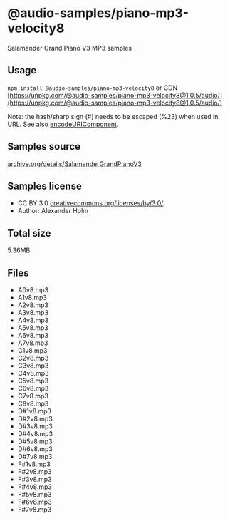 # @audio-samples/piano-mp3-velocity8

Salamander Grand Piano V3 MP3 samples

## Usage

`npm install @audio-samples/piano-mp3-velocity8` or CDN [https://unpkg.com/@audio-samples/piano-mp3-velocity8@1.0.5/audio/](https://unpkg.com/@audio-samples/piano-mp3-velocity8@1.0.5/audio/)

Note: the hash/sharp sign (#) needs to be escaped (%23) when used in URL. See also [encodeURIComponent](https://developer.mozilla.org/en-US/docs/Web/JavaScript/Reference/Global_Objects/encodeURIComponent).

## Samples source

[archive.org/details/SalamanderGrandPianoV3](https://archive.org/details/SalamanderGrandPianoV3)

## Samples license

- CC BY 3.0 [creativecommons.org/licenses/by/3.0/](http://creativecommons.org/licenses/by/3.0/)
- Author: Alexander Holm 

## Total size

5.36MB

## Files

- A0v8.mp3
- A1v8.mp3
- A2v8.mp3
- A3v8.mp3
- A4v8.mp3
- A5v8.mp3
- A6v8.mp3
- A7v8.mp3
- C1v8.mp3
- C2v8.mp3
- C3v8.mp3
- C4v8.mp3
- C5v8.mp3
- C6v8.mp3
- C7v8.mp3
- C8v8.mp3
- D#1v8.mp3
- D#2v8.mp3
- D#3v8.mp3
- D#4v8.mp3
- D#5v8.mp3
- D#6v8.mp3
- D#7v8.mp3
- F#1v8.mp3
- F#2v8.mp3
- F#3v8.mp3
- F#4v8.mp3
- F#5v8.mp3
- F#6v8.mp3
- F#7v8.mp3